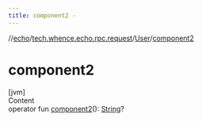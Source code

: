```yaml
---
title: component2 -
---
```

//[echo](../../index.md)/[tech.whence.echo.rpc.request](../index.md)/[User](index.md)/[component2](component2.md)



# component2  
[jvm]  
Content  
operator fun [component2](component2.md)(): [String](https://kotlinlang.org/api/latest/jvm/stdlib/kotlin/-string/index.html)?  



